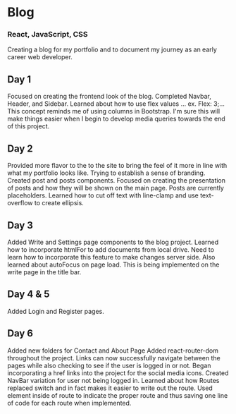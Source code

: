 # Blog
### React, JavaScript, CSS

Creating a blog for my portfolio and to document my journey as an early career web developer.

## Day 1

Focused on creating the frontend look of the blog. Completed Navbar, Header, and Sidebar.
Learned about how to use flex values ... ex. Flex: 3;... This concept reminds me of using columns in Bootstrap. I'm sure this will make things easier when I begin to develop media queries towards the end of this project.

## Day 2
Provided more flavor to the to the site to bring the feel of it more in line with what my portfolio looks like. Trying to establish a sense of branding.
Created post and posts components. Focused on creating the presentation of posts and how they will be shown on the main page. Posts are currently placeholders.
Learned how to cut off text with line-clamp and use text-overflow to create ellipsis.

## Day 3
Added Write and Settings page components to the blog project.
Learned how to incorporate htmlFor to add documents from local drive. Need to learn how to incorporate this feature to make changes server side.
Also learned about autoFocus on page load. This is being implemented on the write page in the title bar.

## Day 4 & 5
Added Login and Register pages.

## Day 6
Added new folders for Contact and About Page
Added react-router-dom throughout the project. Links can now successfully navigate between the pages while also checking to see if the user is logged in or not.
Began incorporating a href links into the project for the social media icons.
Created NavBar variation for user not being logged in.
Learned about how Routes replaced switch and in fact makes it easier to write out the route. Used element inside of route to indicate the proper route and thus saving one line of code for each route when implemented.
